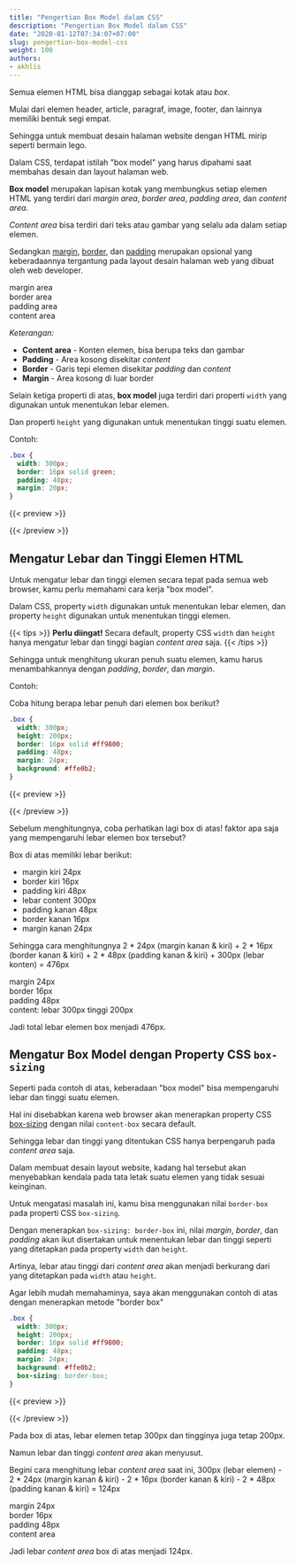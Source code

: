```yaml
---
title: "Pengertian Box Model dalam CSS"
description: "Pengertian Box Model dalam CSS"
date: "2020-01-12T07:34:07+07:00"
slug: pengertian-box-model-css
weight: 100
authors:
- akhlis
---
```


Semua elemen HTML bisa dianggap sebagai kotak atau _box_.

Mulai dari elemen header, article, paragraf, image, footer, dan lainnya memiliki bentuk segi empat.

Sehingga untuk membuat desain halaman website dengan HTML mirip seperti bermain lego.

Dalam CSS, terdapat istilah "box model" yang harus dipahami saat membahas desain dan layout halaman web.

__Box model__ merupakan lapisan kotak yang membungkus setiap elemen HTML yang terdiri dari _margin area_, _border area_, _padding area_, dan _content area_.

_Content area_ bisa terdiri dari teks atau gambar yang selalu ada dalam setiap elemen.

Sedangkan [margin](/css/pengertian-margin-css/), [border](/css/cara-membuat-border-dengan-css/), dan [padding](/css/pengertian-padding-css/) merupakan opsional yang keberadaannya tergantung pada layout desain halaman web yang dibuat oleh web developer.

<div class="w-3/4 bg-orange-100 border border-dashed border-orange-500 text-sm text-center mx-auto mb-12"><span class="inline-block py-3">margin area</span>
    <div class="bg-green-100 border border-dashed border-green-500 text-sm text-center mx-12 mb-12"><span class="inline-block py-3">border area</span>
        <div class="bg-amber-100 border border-dashed border-green-500 text-sm text-center mx-12 mb-12"><span class="inline-block py-3">padding area</span>
            <div class="bg-yellow-100 border border-dashed border-yellow-500 text-sm text-center py-16 mx-12 mb-12"><span>content area</span>
            </div>
        </div>
    </div>
</div>

_Keterangan:_
- __Content area__ - Konten elemen, bisa berupa teks dan gambar
- __Padding__ - Area kosong disekitar _content_
- __Border__ - Garis tepi elemen disekitar _padding_ dan _content_
- __Margin__ - Area kosong di luar border

Selain ketiga properti di atas, __box model__ juga terdiri dari properti `width` yang digunakan untuk menentukan lebar elemen.

Dan properti `height` yang digunakan untuk menentukan tinggi suatu elemen.

Contoh:

```css
.box {
  width: 300px;
  border: 16px solid green;
  padding: 48px;
  margin: 20px;
}
```

{{< preview >}}
<div class="w-300px border-16 border-solid border-green-500 content-box p-12 m-6"></div>
{{< /preview >}}

## Mengatur Lebar dan Tinggi Elemen HTML

Untuk mengatur lebar dan tinggi elemen secara tepat pada semua web browser, kamu perlu memahami cara kerja "box model".

Dalam CSS, property `width` digunakan untuk menentukan lebar elemen, dan property `height` digunakan untuk menentukan tinggi elemen.

{{< tips >}}
__Perlu diingat!__ Secara default, property CSS `width` dan `height` hanya mengatur lebar dan tinggi bagian _content area_ saja.
{{< /tips >}}

Sehingga untuk menghitung ukuran penuh suatu elemen, kamu harus menambahkannya dengan _padding_, _border_, dan _margin_.

Contoh:

Coba hitung berapa lebar penuh dari elemen box berikut?

```css
.box {
  width: 300px;
  height: 200px;
  border: 16px solid #ff9800;
  padding: 48px;
  margin: 24px;
  background: #ffe0b2;
}
```

{{< preview >}}
<div class="w-300px h-200px bg-orange-100 border-16 border-solid border-orange-500 content-box p-12 m-6"></div>
{{< /preview >}}

Sebelum menghitungnya, coba perhatikan lagi box di atas! faktor apa saja yang mempengaruhi lebar elemen box tersebut?

Box di atas memiliki lebar berikut:
- margin kiri 24px
- border kiri 16px
- padding kiri 48px
- lebar content 300px
- padding kanan 48px
- border kanan 16px
- margin kanan 24px

Sehingga cara menghitungnya 2 * 24px (margin kanan & kiri) + 2 * 16px (border kanan & kiri) + 2 * 48px (padding kanan & kiri) + 300px (lebar konten) = 476px

<div class="inline-block content-box bg-orange-100 border border-dashed border-orange-500 text-xs text-center mx-auto mb-12"><span class="inline-block py-3px">margin 24px</span>
    <div class="bg-green-100 border border-dashed border-green-500 mx-6 mb-6"><span class="inline-block leading-none py-2px">border 16px</span>
        <div class="bg-amber-100 border border-dashed border-green-500 mx-4 mb-4"><span class="inline-block leading-tight py-4 mb-px">padding 48px</span>
            <div class="w-300px h-200px flex items-center justify-center bg-yellow-100 border border-dashed border-yellow-500 mx-12 mb-12"><span class="leading-tight">content: lebar 300px tinggi 200px</span>
            </div>
        </div>
    </div>
</div>

Jadi total lebar elemen box menjadi 476px.

## Mengatur Box Model dengan Property CSS `box-sizing`

Seperti pada contoh di atas, keberadaan "box model" bisa mempengaruhi lebar dan tinggi suatu elemen.

Hal ini disebabkan karena web browser akan menerapkan property CSS [box-sizing](/cssref/box-sizing/) dengan nilai `content-box` secara default.

Sehingga lebar dan tinggi yang ditentukan CSS hanya berpengaruh pada _content area_ saja.

Dalam membuat desain layout website, kadang hal tersebut akan menyebabkan kendala pada tata letak suatu elemen yang tidak sesuai keinginan.

Untuk mengatasi masalah ini, kamu bisa menggunakan nilai `border-box` pada properti CSS `box-sizing`.

Dengan menerapkan `box-sizing: border-box` ini, nilai _margin_, _border_, dan _padding_ akan ikut disertakan untuk menentukan lebar dan tinggi seperti yang ditetapkan pada property `width` dan `height`.

Artinya, lebar atau tinggi dari _content area_ akan menjadi berkurang dari yang ditetapkan pada `width` atau `height`.

Agar lebih mudah memahaminya, saya akan menggunakan contoh di atas dengan menerapkan metode "border box"

```css {hl_lines=[8]}
.box {
  width: 300px;
  height: 200px;
  border: 16px solid #ff9800;
  padding: 48px;
  margin: 24px;
  background: #ffe0b2;
  box-sizing: border-box;
}
```

{{< preview >}}
<div class="w-300px h-200px bg-orange-100 border-16 border-solid border-orange-500 p-12 m-6 border-box"></div>
{{< /preview >}}

Pada box di atas, lebar elemen tetap 300px dan tingginya juga tetap 200px.

Namun lebar dan tinggi _content area_ akan menyusut.

Begini cara menghitung lebar _content area_ saat ini, 300px (lebar elemen) - 2 * 24px (margin kanan & kiri) - 2 * 16px (border kanan & kiri) - 2 * 48px (padding kanan & kiri) = 124px

<div class="w-300px h-200 bg-orange-100 border border-dashed border-orange-500 text-xs text-center mb-12"><span class="inline-block py-3px">margin 24px</span>
    <div class="bg-green-100 border border-dashed border-green-500 mx-6 mb-6"><span class="inline-block leading-none py-2px">border 16px</span>
        <div class="bg-amber-100 border border-dashed border-green-500 mx-4 mb-4"><span class="inline-block leading-tight py-4 mb-px">padding 48px</span>
            <div class="bg-yellow-100 flex justify-center items-center border border-dashed border-yellow-500 mx-12 mb-12"><span class="leading-tight">content area</span>
            </div>
        </div>
    </div>
</div>

Jadi lebar _content area_ box di atas menjadi 124px.

